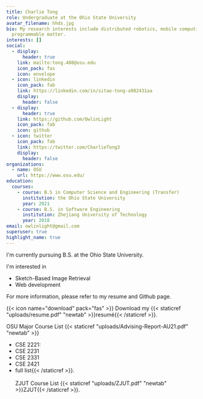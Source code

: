 ```yaml
---
title: Charlie Tong
role: Undergraduate at the Ohio State University
avatar_filename: hhds.jpg
bio: My research interests include distributed robotics, mobile computing and
  programmable matter.
interests: []
social:
  - display:
      header: true
    link: mailto:tong.408@osu.edu
    icon_pack: fas
    icon: envelope
  - icon: linkedin
    icon_pack: fab
    link: https://linkedin.com/in/sitao-tong-a982431aa
    display:
      header: false
  - display:
      header: true
    link: https://github.com/OwlinLight
    icon_pack: fab
    icon: github
  - icon: twitter
    icon_pack: fab
    link: https://twitter.com/CharlieTong3
    display:
      header: false
organizations:
  - name: OSU
    url: https://www.osu.edu/
education:
  courses:
    - course: B.S in Computer Science and Engineering (Transfer)
      institution: the Ohio State University
      year: 2021
    - course: B.S. in Software Engineering
      institution: Zhejiang University of Technology
      year: 2018
email: owlinlight@gmail.com
superuser: true
highlight_name: true
---
```

I'm currently pursuing B.S. at the Ohio State University.

I'm interested in 

* Sketch-Based Image Retrieval
* Web development

For more information, please refer to my resume and Github page.

{{< icon name="download" pack="fas" >}} Download my {{< staticref "uploads/resume.pdf" "newtab" >}}resumé{{< /staticref >}}.

OSU Major Course List {{< staticref "uploads/Advising-Report-AU21.pdf" "newtab" >}}

* CSE 2221:
* CSE 2231
* CSE 2331
* CSE 2421
* full list{{< /staticref >}}.\
  \
  ZJUT Course List {{< staticref "uploads/ZJUT.pdf" "newtab" >}}ZJUT{{< /staticref >}}.